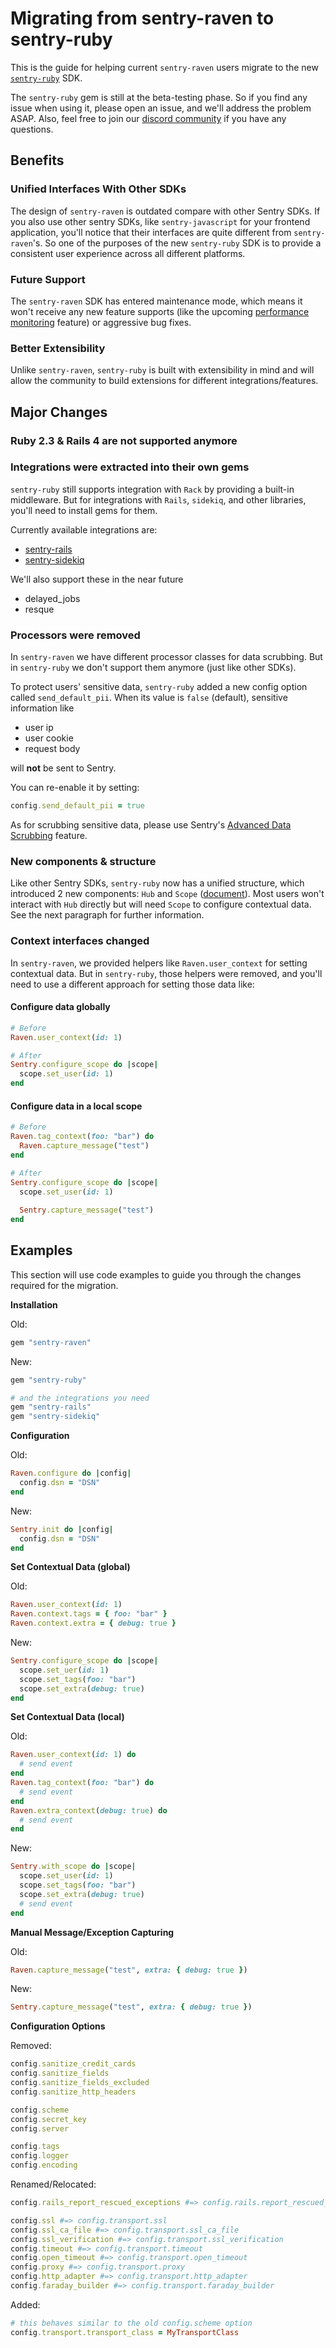 # Migrating from sentry-raven to sentry-ruby

This is the guide for helping current `sentry-raven` users migrate to the new [`sentry-ruby`](https://github.com/getsentry/sentry-ruby/tree/master/sentry-ruby) SDK.

The `sentry-ruby` gem is still at the beta-testing phase. So if you find any issue when using it, please open an issue, and we'll address the problem ASAP. Also, feel free to join our [discord community](https://discord.gg/ez5KZN7) if you have any questions.


## Benefits

### Unified Interfaces With Other SDKs

The design of `sentry-raven` is outdated compare with other Sentry SDKs. If you also use other sentry SDKs, like `sentry-javascript` for your frontend application, you'll notice that their interfaces are quite different from `sentry-raven`'s. So one of the purposes of the new `sentry-ruby` SDK is to provide a consistent user experience across all different platforms.

### Future Support

The `sentry-raven` SDK has entered maintenance mode, which means it won't receive any new feature supports (like the upcoming [performance monitoring](https://docs.sentry.io/product/performance/) feature) or aggressive bug fixes.

### Better Extensibility

Unlike `sentry-raven`, `sentry-ruby` is built with extensibility in mind and will allow the community to build extensions for different integrations/features.

## Major Changes

### Ruby 2.3 & Rails 4 are not supported anymore

### Integrations were extracted into their own gems

`sentry-ruby` still supports integration with `Rack` by providing a built-in middleware. But for integrations with `Rails`, `sidekiq`, and other libraries, you'll need to install gems for them.

Currently available integrations are:
- [sentry-rails](https://github.com/getsentry/sentry-ruby/tree/master/sentry-rails)
- [sentry-sidekiq](https://github.com/getsentry/sentry-ruby/tree/master/sentry-sidekiq)

We'll also support these in the near future
- delayed_jobs
- resque

### Processors were removed

In `sentry-raven` we have different processor classes for data scrubbing. But in `sentry-ruby` we don't support them anymore (just like other SDKs).

To protect users' sensitive data, `sentry-ruby` added a new config option called `send_default_pii`. When its value is `false` (default), sensitive information like

- user ip
- user cookie 
- request body

will **not** be sent to Sentry.

You can re-enable it by setting:

```ruby
config.send_default_pii = true
```

As for scrubbing sensitive data, please use Sentry's [Advanced Data Scrubbing](https://docs.sentry.io/product/data-management-settings/advanced-datascrubbing/) feature.

### New components & structure

Like other Sentry SDKs, `sentry-ruby` now has a unified structure, which introduced 2 new components: `Hub` and `Scope` ([document](https://docs.sentry.io/platforms/ruby/enriching-events/scopes/)). Most users won't interact with `Hub` directly but will need `Scope` to configure contextual data. See the next paragraph for further information.

### Context interfaces changed

In `sentry-raven`, we provided helpers like `Raven.user_context` for setting contextual data. But in `sentry-ruby`, those helpers were removed, and you'll need to use a different approach for setting those data like:


#### Configure data globally

```ruby
# Before
Raven.user_context(id: 1)

# After
Sentry.configure_scope do |scope|
  scope.set_user(id: 1)
end
```

#### Configure data in a local scope

```ruby
# Before
Raven.tag_context(foo: "bar") do
  Raven.capture_message("test")
end

# After
Sentry.configure_scope do |scope|
  scope.set_user(id: 1)
  
  Sentry.capture_message("test")
end
```

## Examples

This section will use code examples to guide you through the changes required for the migration.

**Installation**

Old:

```ruby
gem "sentry-raven"
```

New:

```ruby
gem "sentry-ruby"

# and the integrations you need
gem "sentry-rails"
gem "sentry-sidekiq"
```

**Configuration**

Old:

```ruby
Raven.configure do |config|
  config.dsn = "DSN"
end
```

New:

```ruby
Sentry.init do |config|
  config.dsn = "DSN"
end
```

**Set Contextual Data (global)**

Old:

```ruby
Raven.user_context(id: 1)
Raven.context.tags = { foo: "bar" }
Raven.context.extra = { debug: true }
```

New:

```ruby
Sentry.configure_scope do |scope|
  scope.set_uer(id: 1)
  scope.set_tags(foo: "bar")
  scope.set_extra(debug: true)
end
```

**Set Contextual Data (local)**

Old:

```ruby
Raven.user_context(id: 1) do
  # send event
end
Raven.tag_context(foo: "bar") do
  # send event
end
Raven.extra_context(debug: true) do
  # send event
end
```

New:

```ruby
Sentry.with_scope do |scope|
  scope.set_user(id: 1)
  scope.set_tags(foo: "bar")
  scope.set_extra(debug: true)
  # send event
end
```


**Manual Message/Exception Capturing**

Old:

```ruby
Raven.capture_message("test", extra: { debug: true })
```

New:

```ruby
Sentry.capture_message("test", extra: { debug: true })
```

**Configuration Options**

Removed: 
```ruby
config.sanitize_credit_cards
config.sanitize_fields
config.sanitize_fields_excluded
config.sanitize_http_headers

config.scheme
config.secret_key
config.server

config.tags
config.logger
config.encoding
```

Renamed/Relocated:

```ruby
config.rails_report_rescued_exceptions #=> config.rails.report_rescued_exceptions with sentry-rails installed

config.ssl #=> config.transport.ssl
config.ssl_ca_file #=> config.transport.ssl_ca_file
config.ssl_verification #=> config.transport.ssl_verification
config.timeout #=> config.transport.timeout
config.open_timeout #=> config.transport.open_timeout
config.proxy #=> config.transport.proxy
config.http_adapter #=> config.transport.http_adapter 
config.faraday_builder #=> config.transport.faraday_builder
```

Added:

```ruby
# this behaves similar to the old config.scheme option
config.transport.transport_class = MyTransportClass
```
